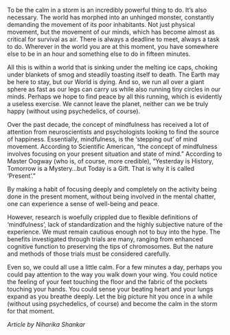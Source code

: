 <!-- TITLE: Monkey Minds -->

To be the calm in a storm is an incredibly powerful thing to do. It’s also necessary. The world has morphed into an unhinged monster, constantly demanding the movement of its poor inhabitants. Not just physical movement, but the movement of our minds, which has become almost as critical for survival as air. There is always a deadline to meet, always a task to do. Wherever in the world you are at this moment, you have somewhere else to be in an hour and something else to do in fifteen minutes. 

All this is within a world that is sinking under the melting ice caps, choking under blankets of smog and steadily toasting itself to death. The Earth may be here to stay, but our World is dying. And so, we run all over a giant sphere as fast as our legs can carry us while also running tiny circles in our minds. Perhaps we hope to find peace by all this running, which is evidently a useless exercise. We cannot leave the planet, neither can we be truly happy (without using psychedelics, of course).

Over the past decade, the concept of mindfulness has received a lot of attention from neuroscientists and psychologists looking to find the source of happiness. Essentially, mindfulness, is the ‘stepping out’ of mind movement. According to Scientific American, “the concept of mindfulness involves focusing on your present situation and state of mind.” According to Master Oogway (who is, of course, more credible), “Yesterday is History, Tomorrow is a Mystery…but Today is a Gift. That is why it is called ‘Present’.”

By making a habit of focusing deeply and completely on the activity being done in the present moment, without being involved in the mental chatter, one can experience a sense of well-being and peace. 

However, research is woefully crippled due to flexible definitions of ‘mindfulness’, lack of standardization and the highly subjective nature of the experience. We must remain cautious enough not to buy into the hype. The benefits investigated through trials are many, ranging from enhanced cognitive function to preserving the tips of chromosomes. But the nature and methods of those trials must be considered carefully.

Even so, we could all use a little calm. For a few minutes a day, perhaps you could pay attention to the way you walk down your wing. You could notice the feeling of your feet touching the floor and the fabric of the pockets touching your hands. You could sense your beating heart and your lungs expand as you breathe deeply. Let the big picture hit you once in a while (without using psychedelics, of course) and become the calm in the storm for that moment.

*Article by Niharika Shankar*
